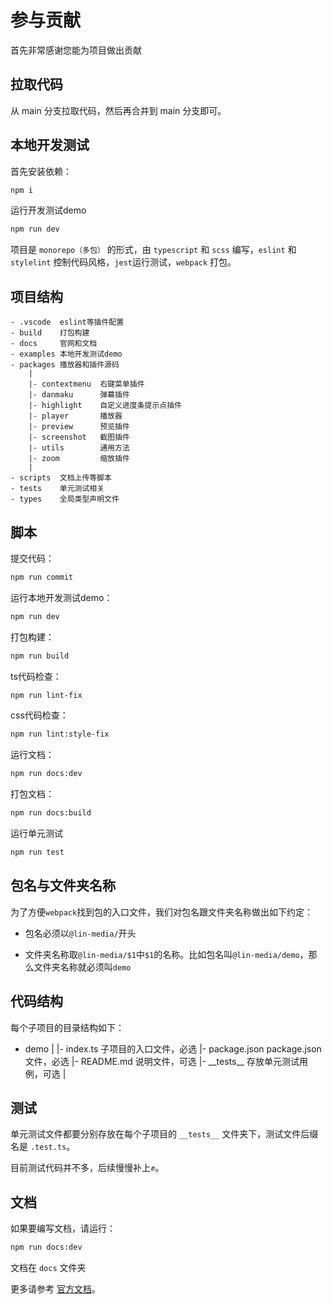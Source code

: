 # 参与贡献

首先非常感谢您能为项目做出贡献

## 拉取代码

从 main 分支拉取代码，然后再合并到 main 分支即可。

## 本地开发测试

首先安装依赖：

```bash
npm i
```

运行开发测试demo

```bash
npm run dev
```

项目是 `monorepo（多包）` 的形式，由 `typescript` 和 `scss` 编写，`eslint` 和 `stylelint` 控制代码风格，`jest`运行测试，`webpack` 打包。

## 项目结构

```
- .vscode  eslint等插件配置
- build    打包构建
- docs     官网和文档
- examples 本地开发测试demo
- packages 播放器和插件源码
    |
    |- contextmenu  右键菜单插件
    |- danmaku      弹幕插件
    |- highlight    自定义进度条提示点插件
    |- player       播放器
    |- preview      预览插件
    |- screenshot   截图插件
    |- utils        通用方法
    |- zoom         缩放插件
    |
- scripts  文档上传等脚本
- tests    单元测试相关
- types    全局类型声明文件
```

## 脚本

提交代码：

```bash
npm run commit
```

运行本地开发测试demo：

```bash
npm run dev
```

打包构建：

```bash
npm run build
```

ts代码检查：

```bash
npm run lint-fix
```

css代码检查：

```bash
npm run lint:style-fix
```

运行文档：

```bash
npm run docs:dev
```

打包文档：

```bash
npm run docs:build
```

运行单元测试

```bash
npm run test
```

## 包名与文件夹名称

为了方便`webpack`找到包的入口文件，我们对包名跟文件夹名称做出如下约定：

- 包名必须以`@lin-media/`开头

- 文件夹名称取`@lin-media/$1`中`$1`的名称。比如包名叫`@lin-media/demo`，那么文件夹名称就必须叫`demo`

## 代码结构

每个子项目的目录结构如下：

- demo
    |
    |- index.ts        子项目的入口文件，必选
    |- package.json    package.json文件，必选
    |- README.md       说明文件，可选
    |- \_\_tests\_\_       存放单元测试用例，可选
    |

## 测试

单元测试文件都要分别存放在每个子项目的 `__tests__` 文件夹下，测试文件后缀名是 `.test.ts`。

目前测试代码并不多，后续慢慢补上✊。

## 文档

如果要编写文档，请运行：

```bash
npm run docs:dev
```

文档在 `docs` 文件夹

更多请参考 [官方文档](http://player.linjiafu.top)。
